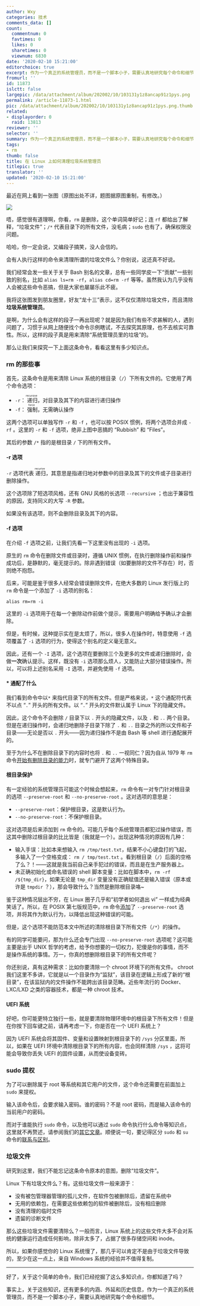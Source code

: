 ```yaml
---
author: Wxy
categories: 技术
comments_data: []
count:
  commentnum: 0
  favtimes: 0
  likes: 0
  sharetimes: 0
  viewnum: 6830
date: '2020-02-10 15:21:00'
editorchoice: true
excerpt: 作为一个真正的系统管理员，而不是一个脚本小子，需要认真地研究每个命令和细节。
fromurl: ''
id: 11873
islctt: false
largepic: /data/attachment/album/202002/10/103131y1z8ancap91z1pys.png
permalink: /article-11873-1.html
pic: /data/attachment/album/202002/10/103131y1z8ancap91z1pys.png.thumb.jpg
related:
- displayorder: 0
  raid: 13813
reviewer: ''
selector: ''
summary: 作为一个真正的系统管理员，而不是一个脚本小子，需要认真地研究每个命令和细节。
tags:
- rm
thumb: false
title: 在 Linux 上如何清理垃圾系统管理员
titlepic: true
translator: ''
updated: '2020-02-10 15:21:00'
---
```


最近在网上看到一张图（原图出处不详，题图据原图重制，有修改。）


![](/data/attachment/album/202002/10/103131y1z8ancap91z1pys.png)


唔，感觉很有道理啊，你看，`rm` 是删除，这个单词简单好记；连 `rf` 都给出了解释，“垃圾文件”；`/*` 代表目录下的所有文件，没毛病；`sudo` 也有了，确保权限没问题。


哈哈，你一定会说，又编段子搞笑，没人会信的。


会有人执行这样的命令来清理所谓的垃圾文件么？你别说，这还真不好说。


我们经常会发一些关于关于 Bash 别名的文章，总有一些同学皮一下“贡献”一些别致的别名，比如 `alias ls=rm -rf`，`alias cd=rm -rf` 等等。虽然我认为几乎没有人会被这些命令恶搞，但是大家也屡屡乐此不疲。


我将这张图发到朋友圈里，好友“龙十三”表示，这不仅仅清除垃圾文件，而且清除**垃圾系统管理员**。


是啊，为什么会有这样的段子一再出现呢？就是因为我们有些不求甚解的人，遇到问题了，习惯于从网上随便找个命令示例瞎试，不去探究其原理，也不去核实可靠性。所以，这样的段子真是用来清除“系统管理员里的垃圾”的。


那么让我们来探究一下上面这条命令，看看这里有多少知识点。


### rm 的那些事


首先，这条命令是用来清除 Linux 系统的根目录（`/`）下所有文件的。它使用了两个命令选项：


* `-r`：<ruby> 递归 <rp>  （ </rp> <rt>  recursive </rt> <rp>  ） </rp></ruby>，对目录及其下的内容进行递归操作
* `-f`：<ruby> 强制 <rp>  （ </rp> <rt>  force </rt> <rp>  ） </rp></ruby>，无需确认操作


这两个选项可以单独写作 `-r` 和 `-f` ，也可以按 POSIX 惯例，将两个选项合并成 `-rf` 。这里的 `-r` 和 `-f` 选项，绝非上图中恶搞的 “Rubbish” 和 “Files”。


其后的参数 `/*` 指的是根目录 `/` 下的所有文件。


#### -r 选项


`-r` 选项代表<ruby> 递归 <rp>  （ </rp> <rt>  recurive </rt> <rp>  ） </rp></ruby>，其意思是指递归地对参数中的目录及其下的文件或子目录进行删除操作。


这个选项除了短选项风格，还有 GNU 风格的长选项 `--recursive` ；也出于兼容性的原因，支持同义的大写 `-R` 参数。


如果没有该选项，则不会删除目录及其下的内容。


#### -f 选项


在介绍 `-f` 选项之前，让我们先看一下这里没有出现的 `-i` 选项。


原生的 `rm` 命令在删除文件或目录时，遵循 UNIX 惯例，在执行删除操作前和操作成功后，是静默的，毫无提示的。除非遇到错误（如要删除的文件不存在）时，否则绝不抱怨。


后来，可能是鉴于很多人经常会错误删除文件，在绝大多数的 Linux 发行版上的 `rm` 命令是一个添加了 `-i` 选项的别名：



```
alias rm=rm -i
```

这里的 `-i` 选项用于在每一个删除动作前做个提示，需要用户明确给予确认才会删除。


但是，有时候，这种提示实在是太烦了，所以，很多人在操作时，特意使用 `-f` 选项覆盖了 `-i` 选项的行为，使得这个别名的定义毫无意义。


因此，还有一个 `-I` 选项，这个选项在要删除三个及更多的文件或递归删除时，会做**一次**确认提示。这样，既没有 `-i` 选项那么烦人，又能防止大部分错误操作。所以，可以将上述别名采用 `-I` 选项，并避免使用 `-f` 选项。


#### \* 通配了什么


我们看到命令中以`*` 来指代目录下的所有文件。但是严格来说，`*` 这个通配符代表不以点 “`.`” 开头的所有文件。以 “`.`” 开头的文件默认属于 Linux 下的隐藏文件。


因此，这个命令不会删除 `/` 目录下以 `.` 开头的隐藏文件，以及 `.` 和 `..` 两个目录。但是在递归操作时，会递归地删除子目录下除了 `.` 和 `..` 目录之外的所以文件和子目录——无论是否以 `.` 开头——因为递归操作不是由 Bash 等 shell 进行通配展开的。


至于为什么不在删除目录下的内容时也将 `.` 和 `..` 一视同仁？因为自从 1979 年 `rm` 命令[开始有删除目录的能力](https://unix.stackexchange.com/a/90075/22222)时，就专门避开了这两个特殊目录。


#### 根目录保护


有一定经验的系统管理员可能这个时候会想起来，`rm` 命令有一对专门针对根目录的选项 `--preserve-root` 和 `--no-preserve-root` 。这对选项的意思是：


* `--preserve-root`：保护根目录，这是默认行为。
* `--no-preserve-root`：不保护根目录。


这对选项是后来添加到 `rm` 命令的。可能几乎每个系统管理员都犯过操作错误，而这其中删除过根目录的比比皆是（我就是一个）。出现这种情况的原因有几种：


* 输入手误：比如本来想输入 `rm /tmp/test.txt`，结果不小心键盘打的飞起，多输入了一个空格变成： `rm / tmp/test.txt` 。看到根目录（`/`）后面的空格了么？！——这就是我当前自己亲手犯过的错误，而且是在生产服务器上。
* 未正确初始化或命名错误的 shell 脚本变量：比如在脚本中，`rm -rf /${tmp_dir}`，如果无论是 `tmp_dir` 变量没有正确赋值还是输入错误（原本或许是 `tmpdir` ？），那会导致什么？当然是删除根目录咯~


鉴于这种情况层出不穷，在 Linux 圈子几乎和“初学者如何退出 vi” 一样成为经典笑话了。所以，在 POSIX 第七版规范中，`rm` 命令[添加](http://pubs.opengroup.org/onlinepubs/9699919799/utilities/rm.html)了 `--preserve-root` 选项，并将其作为默认行为，以降低出现这种错误的可能。


但是，这个选项不能防范本文中所述的清除根目录下所有文件（`/*`）的操作。


有的同学可能要问，那为什么还会专门出现 `--no-preserve-root` 选项呢？这可能主要是出于 UNIX 哲学的考虑，给予你想要的一切权力，犯傻是你的事情，而不是操作系统的事情。万一，你真的想删除根目录下的所有文件呢？


你还别说，真有这种需求：比如你要清除一个 chroot 环境下的所有文件。 chroot 我们这里不多讲，它就是以一个目录作为“监狱”，该目录在逻辑上形成了新的“根目录”，在该监狱内的文件操作不能跨出该目录范畴。近些年流行的 Docker、LXC/LXD 之类的容器技术，都是一种 chroot 技术。


#### UEFI 系统


好吧，你可能更特立独行一些，就是要清除物理环境中的根目录下所有文件！但是在你按下回车键之前，请再考虑一下，你是否在一个 UEFI 系统上？


因为 UEFI 系统会将其固件、变量和设置映射到根目录下的 `/sys` 分区里面，所以，如果在 UEFI 环境中清除根目录下的所有内容，也会同样清除 `/sys` ，这将可能会导致你丢失 UEFI 的固件设置，从而使设备变砖。


### sudo 提权


为了可以删除属于 root 等系统和其它用户的文件，这个命令还需要在前面加上 `sudo` 来提权。


输入该命令后，会要求输入密码。谁的密码？不是 root 密码，而是输入该命令的当前用户的密码。


而对于谁能执行 `sudo` 命令，以及他可以通过 `sudo` 命令执行什么命令等知识点，这里就不再赘述，请参阅我们的[其它](/article-8278-1.html)[文章](/article-11595-1.html)。顺便说一句，要记得区分 `sudo` 和 `su` 命令的[联系与区别](/article-8404-1.html)。


### 垃圾文件


研究到这里，我们不能忘记这条命令原本的意图，删除“垃圾文件”。


Linux 下有垃圾文件么？有。这些垃圾文件一般来源于：


* 没有被包管理器管理的孤儿文件，在软件包被删除后，遗留在系统中
* 无用的依赖包，在需要这些依赖包的软件被删除后，没有相应删除
* 没有清理的临时文件
* 遗留的诊断文件


那么这些垃圾文件需要清除么？一般而言，Linux 系统上的这些文件大多不会对系统的健康运行造成任何影响，除非太多了，占据了很多存储空间和 inode。


所以，如果你感觉你的 Linux 系统慢了，那几乎可以肯定不是由于垃圾文件导致的，至少在这一点上，来自 Windows 系统的经验并不值得复制。




---


好了，关于这个简单的命令，我们已经挖掘了这么多知识点，你都知道了吗？


事实上，关于这些知识，还有更多的内涵、外延和历史信息，作为一个真正的系统管理员，而不是一个脚本小子，需要认真地研究每个命令和细节。